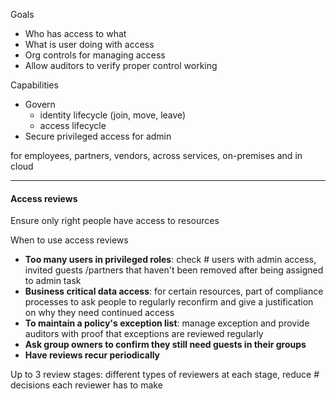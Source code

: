 Goals
- Who has access to what
- What is user doing with access
- Org controls for managing access
- Allow auditors to verify proper control working

Capabilities
- Govern
	- identity lifecycle (join, move, leave)
	- access lifecycle
- Secure privileged access for admin

for employees, partners, vendors, across services, on-premises and in cloud
___

#### Access reviews

Ensure only right people have access to resources

When to use access reviews
- **Too many users in privileged roles**: check \# users with admin access, invited guests /partners that haven't been removed after being assigned to admin task
- **Business critical data access**: for certain resources, part of compliance processes to ask people to regularly reconfirm and give a justification on why they need continued access
- **To maintain a policy's exception list**: manage exception and provide auditors with proof that exceptions are reviewed regularly
- **Ask group owners to confirm they still need guests in their groups**
- **Have reviews recur periodically**

Up to 3 review stages: different types of reviewers at each stage, reduce \# decisions each reviewer has to make
